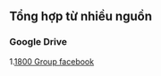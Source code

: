 ## Tổng hợp từ nhiều nguồn

### Google Drive

1.[1800 Group facebook](https://drive.google.com/drive/folders/1TPtm3drte_JJ5qftRlMet7L0_Xf2X2CK?fbclid=IwY2xjawIhcR5leHRuA2FlbQIxMAABHQIP2szBJu_6kEehtGO8LeRXK6TbIfrzhRLdyXECNFqclucV94bY3_aD7Q_aem_dU1S2ToyMkZSsj32ecZz8w)
